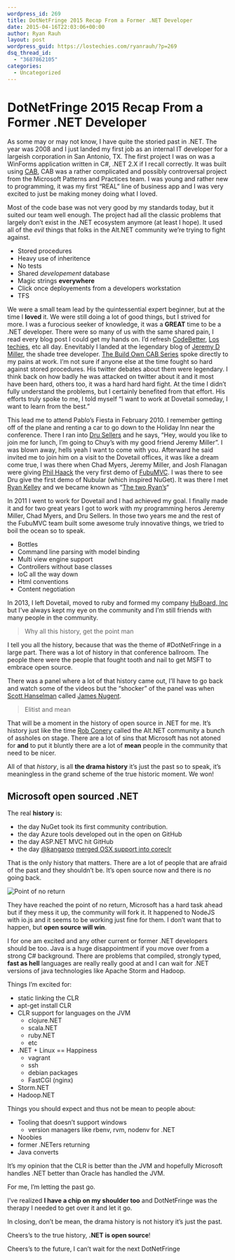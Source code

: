```yaml
---
wordpress_id: 269
title: DotNetFringe 2015 Recap From a Former .NET Developer
date: 2015-04-16T22:03:06+00:00
author: Ryan Rauh
layout: post
wordpress_guid: https://lostechies.com/ryanrauh/?p=269
dsq_thread_id:
  - "3687862105"
categories:
  - Uncategorized
---
```

# DotNetFringe 2015 Recap From a Former .NET Developer

As some may or may not know, I have quite the storied past in .NET. The year was 2008 and I just landed my first job as an internal IT developer for a largeish corporation in San Antonio, TX. The first project I was on was a WinForms application written in C#, .NET 2.X if I recall correctly. It was built using [CAB](https://msdn.microsoft.com/en-us/library/ff648747.aspx), CAB was a rather complicated and possibly controversal project from the Microsoft Patterns and Practices team. I was young and rather new to programming, it was my first &#8220;REAL&#8221; line of business app and I was very excited to just be making money doing what I loved.

Most of the code base was not very good by my standards today, but it suited our team well enough. The project had all the classic problems that largely don&#8217;t exist in the .NET ecosystem anymore (at least I hope). It used all of the _evil_ things that folks in the Alt.NET community we&#8217;re trying to fight against.

  * Stored procedures
  * Heavy use of inheritence
  * No tests
  * Shared _developement_ database
  * Magic strings **everywhere**
  * Click once deployements from a developers workstation
  * TFS

We were a small team lead by the quintessential expert beginner, but at the time I **loved** it. We were still doing a lot of good things, but I strived for more. I was a furocious seeker of knowledge, it was a **GREAT** time to be a .NET developer. There were so many of us with the same shared pain, I read every blog post I could get my hands on. I&#8217;d refresh [CodeBetter](https://codebetter.com), [Los techies](https://lostechies.com), etc all day. Enevitably I landed at the legendary blog of [Jeremy D Miller](https://twitter.com/jeremydmiller), the shade tree developer. [The Build Own CAB Series](http://codebetter.com/jeremymiller/2007/07/26/the-build-your-own-cab-series-table-of-contents/) spoke directly to my pains at work. I&#8217;m not sure if anyone else at the time fought so hard against stored procedures. His twitter debates about them were legendary. I think back on how badly he was attacked on twitter about it and it most have been hard, others too, it was a hard hard hard fight. At the time I didn&#8217;t fully understand the problems, but I certainly benefited from that effort. His efforts truly spoke to me, I told myself &#8220;I want to work at Dovetail someday, I want to learn from the best.&#8221;

This lead me to attend Pablo&#8217;s Fiesta in February 2010. I remember getting off of the plane and renting a car to go down to the Holiday Inn near the conference. There I ran into [Dru Sellers](https://twitter.com/drusellers) and he says, &#8220;Hey, would you like to join me for lunch, I&#8217;m going to Chuy&#8217;s with my good friend Jeremy Miller&#8221;. I was blown away, hells yeah I want to come with you. Afterward he said invited me to join him on a visit to the Dovetail offices, it was like a dream come true, I was there when Chad Myers, Jeremy Miller, and Josh Flanagan were giving [Phil Haack](https://twitter.com/haacked) the very first demo of [FubuMVC](http://mvc.fubu-project.org/). I was there to see Dru give the first demo of Nubular (which inspired NuGet). It was there I met [Ryan Kelley](https://twitter.com/ryankelley) and we became known as &#8220;[The two Ryan&#8217;s](http://codebetter.com/jeremymiller/2011/05/03/good-introduction-to-fubumvc-from-the-two-ryans/)&#8220;

In 2011 I went to work for Dovetail and I had achieved my goal. I finally made it and for two great years I got to work with my programming heros Jeremy Miller, Chad Myers, and Dru Sellers. In those two years me and the rest of the FubuMVC team built some awesome truly innovative things, we tried to boil the ocean so to speak.

  * Bottles
  * Command line parsing with model binding
  * Multi view engine support
  * Controllers without base classes
  * IoC all the way down 
  * Html conventions
  * Content negotiation

In 2013, I left Dovetail, moved to ruby and formed my company [HuBoard, Inc](https://huboard.com) but I&#8217;ve always kept my eye on the community and I&#8217;m still friends with many people in the community.

> Why all this history, get the point man

I tell you all the history, because that was the theme of #DotNetFringe in a large part. There was a lot of history in that conference ballroom. The people there were the people that fought tooth and nail to get MSFT to embrace open source.

There was a panel where a lot of that history came out, I&#8217;ll have to go back and watch some of the videos but the &#8220;shocker&#8221; of the panel was when [Scott Hanselman](https://twitter.com/shanselman) called [James Nugent](https://twitter.com/jen20).

> Elitist and mean

That will be a moment in the history of open source in .NET for me. It&#8217;s history just like the time [Rob Conery](http://rob.conery.io/) called the Alt.NET community a bunch of assholes on stage. There are a lot of sins that Microsoft has not atoned for **and** to put it bluntly there are a lot of **mean** people in the community that need to be nicer.

All of that _history_, is all **the drama history** it&#8217;s just the past so to speak, it&#8217;s meaningless in the grand scheme of the true historic moment. We won!

## **Microsoft open sourced .NET**

The real **history** is:

  * the day NuGet took its first community contribution. 
  * the day Azure tools developed out in the open on GitHub 
  * the day ASP.NET MVC hit GitHub 
  * the day [@kangaroo](https://github.com/kangaroo) [merged OSX support into coreclr](https://github.com/dotnet/coreclr/pull/105)

That is the only history that matters. There are a lot of people that are afraid of the past and they shouldn&#8217;t be. It&#8217;s open source now and there is no going back.

![Point of no return](https://s3.amazonaws.com/f.cl.ly/items/1B3c2s3x1K3l0n3S1o1O/Image%202015-04-16%20at%203.51.54%20PM.png)

They have reached the point of no return, Microsoft has a hard task ahead but if they mess it up, the community will fork it. It happened to NodeJS with io.js and it seems to be working just fine for them. I don&#8217;t want that to happen, but **open source will win**.

I for one am excited and any other current or former .NET developers should be too. Java is a huge disappointment if you move over from a strong C# background. There are problems that compiled, strongly typed, **fast as hell** languages are really really good at and I can wait for .NET versions of java technologies like Apache Storm and Hadoop.

Things I&#8217;m excited for:

  * static linking the CLR
  * apt-get install CLR
  * CLR support for languages on the JVM 
      * clojure.NET
      * scala.NET
      * ruby.NET
      * etc
  * .NET + Linux == Happiness 
      * vagrant
      * ssh
      * debian packages
      * FastCGI (nginx)
  * Storm.NET
  * Hadoop.NET

Things you should expect and thus not be mean to people about:

  * Tooling that doesn&#8217;t support windows 
      * version managers like rbenv, rvm, nodenv for .NET
  * Noobies 
  * former .NETers returning 
  * Java converts

It&#8217;s my opinion that the CLR is better than the JVM and hopefully Microsoft handles .NET better than Oracle has handled the JVM.

For me, I&#8217;m letting the past go.

I&#8217;ve realized **I have a chip on my shoulder too** and DotNetFringe was the therapy I needed to get over it and let it go.

In closing, don&#8217;t be mean, the drama history is not history it&#8217;s just the past.

Cheers&#8217;s to the true history, **.NET is open source**!

Cheers&#8217;s to the future, I can&#8217;t wait for the next DotNetFringe